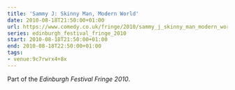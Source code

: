 ```yaml
---
title: 'Sammy J: Skinny Man, Modern World'
date: 2010-08-18T21:50:00+01:00
url: https://www.comedy.co.uk/fringe/2010/sammy_j_skinny_man_modern_world/
series: edinburgh_festival_fringe_2010
start: 2010-08-18T21:50:00+01:00
end: 2010-08-18T22:50:00+01:00
tags:
- venue:9c7rwrx4+8x
---
```

Part of the *Edinburgh Festival Fringe 2010*.
